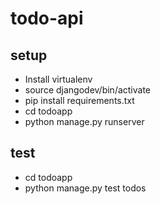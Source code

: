 # todo-api

## setup ##
- Install virtualenv
- source djangodev/bin/activate
- pip install requirements.txt
- cd todoapp
- python manage.py runserver

## test ##
- cd todoapp
- python manage.py test todos
